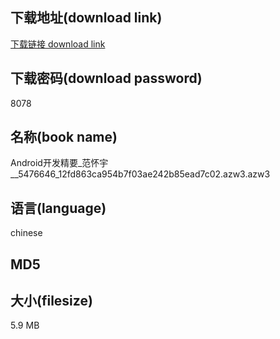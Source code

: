 ## 下载地址(download link)
[下载链接 download link](https://voluble-croquembouche-d321dc.netlify.app/?s=Android%E5%BC%80%E5%8F%91%E7%B2%BE%E8%A6%81_%E8%8C%83%E6%80%80%E5%AE%87__5476646_12fd863ca954b7f03ae242b85ead7c02.azw3)

## 下载密码(download password)
8078

## 名称(book name)
Android开发精要_范怀宇__5476646_12fd863ca954b7f03ae242b85ead7c02.azw3.azw3

## 语言(language)
chinese

## MD5


## 大小(filesize)
5.9 MB
